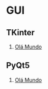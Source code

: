 # GUI

## TKinter

1. [Olá Mundo](estudos/tkinter-ola-mundo.md)

## PyQt5

1. [Olá Mundo](estudos/pyqt5-ola-mundo.md)